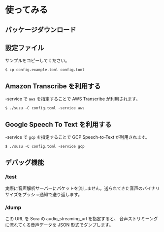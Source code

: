 # 使ってみる

## パッケージダウンロード



## 設定ファイル

サンプルをコピーしてください。

```
$ cp config.example.toml config.toml
```


## Amazon Transcribe を利用する

-service で `aws` を指定することで AWS Transcribe が利用されます。

```
$ ./suzu -C config.toml -service aws
```

## Google Speech To Text を利用する

-service で `gcp` を指定することで GCP Speech-to-Text が利用されます。

```
$ ./suzu -C config.toml -service gcp
```

## デバッグ機能

### /test

実際に音声解析サーバーにパケットを流しません。送られてきた音声のバイナリサイズをプッシュ通知で送り返します。

### /dump

この URL を Sora の audio_streaming_url を指定すると、
音声ストリミーングに流れてくる音声データを JSON 形式でダンプします。
